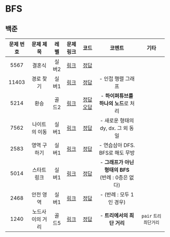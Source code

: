 # BFS

## 백준
|문제 번호|문제 제목|레벨|문제 링크|코드|코멘트|기타|
| :--: | :--: | :--: | :--: | :--: | :--: | :--: |
| 5567 | 결혼식 | 실버2 | [링크](https://www.acmicpc.net/problem/5567) | [정답](../2024:03%20NEW/BFS/5567_결혼식.cpp) |  |  |
| 11403 | 경로 찾기 | 실버1 | [링크](https://www.acmicpc.net/problem/11403) | [정답](../2024:03%20NEW/BFS/11403_경로%20찾기.cpp) | - 인접 행렬 그래프 |  |
| 5214 | 환승 | 골드2 | [링크](https://www.acmicpc.net/problem/5214) | [정답](../2024:03%20NEW/BFS/5214_환승_success.cpp) [오답](../2024:03%20NEW/BFS/5214_환승_success.cpp) | - **하이퍼튜브를 하나의 노드**로 처리 |  |
| 7562 | 나이트의 이동 | 실버1 | [링크](https://www.acmicpc.net/problem/7562) | [정답](../2024:03%20NEW/BFS/7562_나이트의%20이동.cpp) | - 새로운 형태의 dy, dx. 그 외 동일 |  |
| 2583 | 영역 구하기 | 실버1 | [링크](https://www.acmicpc.net/problem/2583) | [정답](../2024:03%20NEW/DFS/2583_영역%20구하기.cpp) | - 연습삼아 DFS. BFS로 해도 무방 |  |
| 5014 | 스타트링크 | 실버1 | [링크](https://www.acmicpc.net/problem/5014) | [정답](../2024:03%20NEW/BFS/5014_스타트링크.cpp) | - **그래프가 아닌 형태의 BFS**<br>(반례 : 0층은 없다) |  |
| 2468 | 안전 영역 | 실버1 | [링크](https://www.acmicpc.net/problem/2468) | [정답](../2024:03%20NEW/BFS/2468_안전%20영역.cpp) | - (반례 : 모두 1인 경우) |  |
| 1240 | 노드사이의 거리 | 골드5 | [링크](https://www.acmicpc.net/problem/1240) | [정답](../2024:03%20NEW/BFS/1240_노드사이의%20거리.cpp) | - **트리에서의 최단 거리** | `pair` `트리` `최단거리` |
